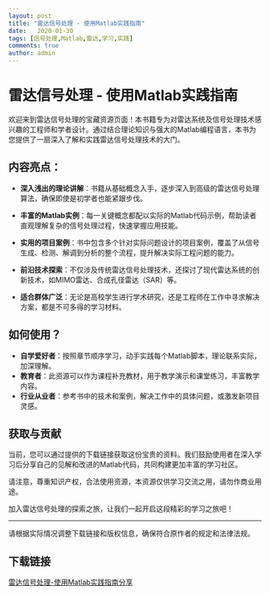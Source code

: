 ```yaml
---
layout: post
title: "雷达信号处理 - 使用Matlab实践指南"
date:   2020-01-30
tags: [信号处理,Matlab,雷达,学习,实践]
comments: true
author: admin
---
```

# 雷达信号处理 - 使用Matlab实践指南

欢迎来到雷达信号处理的宝藏资源页面！本书籍专为对雷达系统及信号处理技术感兴趣的工程师和学者设计。通过结合理论知识与强大的Matlab编程语言，本书为您提供了一扇深入了解和实践雷达信号处理技术的大门。

## 内容亮点：

- **深入浅出的理论讲解**：书籍从基础概念入手，逐步深入到高级的雷达信号处理算法，确保即使是初学者也能紧跟步伐。
  
- **丰富的Matlab实例**：每一关键概念都配以实际的Matlab代码示例，帮助读者直观理解复杂的信号处理过程，快速掌握应用技能。
  
- **实用的项目案例**：书中包含多个针对实际问题设计的项目案例，覆盖了从信号生成、检测、解调到分析的整个流程，提升解决实际工程问题的能力。
  
- **前沿技术探索**：不仅涉及传统雷达信号处理技术，还探讨了现代雷达系统的创新技术，如MIMO雷达、合成孔径雷达（SAR）等。
  
- **适合群体广泛**：无论是高校学生进行学术研究，还是工程师在工作中寻求解决方案，都是不可多得的学习材料。

## 如何使用？

- **自学爱好者**：按照章节顺序学习，动手实践每个Matlab脚本，理论联系实际，加深理解。
- **教育者**：此资源可以作为课程补充教材，用于教学演示和课堂练习，丰富教学内容。
- **行业从业者**：参考书中的技术和案例，解决工作中的具体问题，或激发新项目灵感。

## 获取与贡献

当前，您可以通过提供的下载链接获取这份宝贵的资料。我们鼓励使用者在深入学习后分享自己的见解和改进的Matlab代码，共同构建更加丰富的学习社区。

请注意，尊重知识产权，合法使用资源，本资源仅供学习交流之用，请勿作商业用途。

加入雷达信号处理的探索之旅，让我们一起开启这段精彩的学习之旅吧！

---

请根据实际情况调整下载链接和版权信息，确保符合原作者的规定和法律法规。

## 下载链接

[雷达信号处理-使用Matlab实践指南分享](https://pan.quark.cn/s/175bfaa7964d)